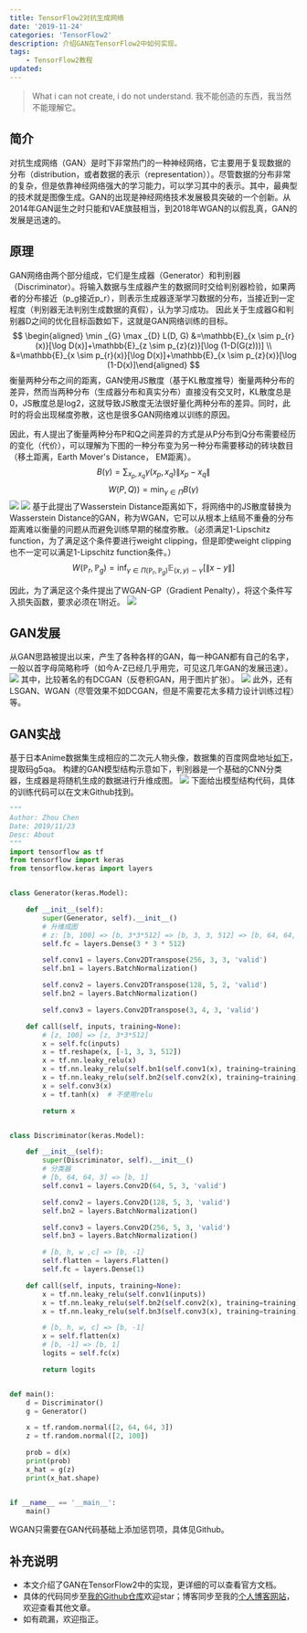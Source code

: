 ```yaml
---
title: TensorFlow2对抗生成网络
date: '2019-11-24'
categories: 'TensorFlow2'
description: 介绍GAN在TensorFlow2中如何实现。
tags: 
    - TensorFlow2教程
updated: 
---
```


>What i can not create, i do not understand. 我不能创造的东西，我当然不能理解它。


## 简介
对抗生成网络（GAN）是时下非常热门的一种神经网络，它主要用于复现数据的分布（distribution，或者数据的表示（representation））。尽管数据的分布非常的复杂，但是依靠神经网络强大的学习能力，可以学习其中的表示。其中，最典型的技术就是图像生成。GAN的出现是神经网络技术发展极具突破的一个创新。从2014年GAN诞生之时只能和VAE旗鼓相当，到2018年WGAN的以假乱真，GAN的发展是迅速的。


## 原理
GAN网络由两个部分组成，它们是生成器（Generator）和判别器（Discriminator）。将输入数据与生成器产生的数据同时交给判别器检验，如果两者的分布接近（p_g接近p_r），则表示生成器逐渐学习数据的分布，当接近到一定程度（判别器无法判别生成数据的真假），认为学习成功。
因此关于生成器G和判别器D之间的优化目标函数如下，这就是GAN网络训练的目标。
$$
\begin{aligned} \min _{G} \max _{D} L(D, G) &=\mathbb{E}_{x \sim p_{r}(x)}[\log D(x)]+\mathbb{E}_{z \sim p_{z}(z)}[\log (1-D(G(z)))] \\ &=\mathbb{E}_{x \sim p_{r}(x)}[\log D(x)]+\mathbb{E}_{x \sim p_{z}(x)}[\log (1-D(x)]\end{aligned}
$$
衡量两种分布之间的距离，GAN使用JS散度（基于KL散度推导）衡量两种分布的差异，然而当两种分布（生成器分布和真实分布）直接没有交叉时，KL散度总是0，JS散度总是log2，这就导致JS散度无法很好量化两种分布的差异。同时，此时的将会出现梯度弥散，这也是很多GAN网络难以训练的原因。

因此，有人提出了衡量两种分布P和Q之间差异的方式是从P分布到Q分布需要经历的变化（代价），可以理解为下图的一种分布变为另一种分布需要移动的砖块数目（移土距离，Earth Mover's Distance， EM距离）。
$$
B(\gamma)=\sum_{x_{p}, x_{q}} \gamma\left(x_{p}, x_{q}\right)\left\|x_{p}-x_{q}\right\|
$$
$$
W(P, Q))=\min _{\gamma \in \Pi} B(\gamma)
$$
![](/asset/2019-11-24/em.png)
![](/asset/2019-11-24/cost.png)
基于此提出了Wasserstein Distance距离如下，将网络中的JS散度替换为Wasserstein Distance的GAN，称为WGAN，它可以从根本上结局不重叠的分布距离难以衡量的问题从而避免训练早期的梯度弥散。（必须满足1-Lipschitz function，为了满足这个条件要进行weight clipping，但是即使weight clipping也不一定可以满足1-Lipschitz function条件。）
$$
W\left(\mathbb{P}_{r}, \mathbb{P}_{g}\right)=\inf _{\gamma \in \Pi\left(\mathbb{P}_{r}, \mathbb{P}_{g}\right)} \mathbb{E}_{(x, y) \sim \gamma}[\|x-y\|]
$$

因此，为了满足这个条件提出了WGAN-GP（Gradient Penalty），将这个条件写入损失函数，要求必须在1附近。
![](/asset/2019-11-24/wgan-gp.png)


## GAN发展
从GAN思路被提出以来，产生了各种各样的GAN，每一种GAN都有自己的名字，一般以首字母简略称呼（如今A-Z已经几乎用完，可见这几年GAN的发展迅速）。
![](/asset/2019-11-24/gans.png)
其中，比较著名的有DCGAN（反卷积GAN，用于图片扩张）。
![](/asset/2019-11-24/dcgan.png)
此外，还有LSGAN、WGAN（尽管效果不如DCGAN，但是不需要花太多精力设计训练过程）等。


## GAN实战
基于日本Anime数据集生成相应的二次元人物头像，数据集的百度网盘地址[如下](https://pan.baidu.com/s/1eSifHcA)，提取码g5qa。
构建的GAN模型结构示意如下，判别器是一个基础的CNN分类器，生成器是将随机生成的数据进行升维成图。
![](/asset/2019-11-24/model1.png)
下面给出模型结构代码，具体的训练代码可以在文末Github找到。
```python
"""
Author: Zhou Chen
Date: 2019/11/23
Desc: About
"""
import tensorflow as tf
from tensorflow import keras
from tensorflow.keras import layers


class Generator(keras.Model):

    def __init__(self):
        super(Generator, self).__init__()
        # 升维成图
        # z: [b, 100] => [b, 3*3*512] => [b, 3, 3, 512] => [b, 64, 64, 3]
        self.fc = layers.Dense(3 * 3 * 512)

        self.conv1 = layers.Conv2DTranspose(256, 3, 3, 'valid')
        self.bn1 = layers.BatchNormalization()

        self.conv2 = layers.Conv2DTranspose(128, 5, 2, 'valid')
        self.bn2 = layers.BatchNormalization()

        self.conv3 = layers.Conv2DTranspose(3, 4, 3, 'valid')

    def call(self, inputs, training=None):
        # [z, 100] => [z, 3*3*512]
        x = self.fc(inputs)
        x = tf.reshape(x, [-1, 3, 3, 512])
        x = tf.nn.leaky_relu(x)
        x = tf.nn.leaky_relu(self.bn1(self.conv1(x), training=training))
        x = tf.nn.leaky_relu(self.bn2(self.conv2(x), training=training))
        x = self.conv3(x)
        x = tf.tanh(x)  # 不使用relu

        return x


class Discriminator(keras.Model):

    def __init__(self):
        super(Discriminator, self).__init__()
        # 分类器
        # [b, 64, 64, 3] => [b, 1]
        self.conv1 = layers.Conv2D(64, 5, 3, 'valid')

        self.conv2 = layers.Conv2D(128, 5, 3, 'valid')
        self.bn2 = layers.BatchNormalization()

        self.conv3 = layers.Conv2D(256, 5, 3, 'valid')
        self.bn3 = layers.BatchNormalization()

        # [b, h, w ,c] => [b, -1]
        self.flatten = layers.Flatten()
        self.fc = layers.Dense(1)

    def call(self, inputs, training=None):
        x = tf.nn.leaky_relu(self.conv1(inputs))
        x = tf.nn.leaky_relu(self.bn2(self.conv2(x), training=training))
        x = tf.nn.leaky_relu(self.bn3(self.conv3(x), training=training))

        # [b, h, w, c] => [b, -1]
        x = self.flatten(x)
        # [b, -1] => [b, 1]
        logits = self.fc(x)

        return logits


def main():
    d = Discriminator()
    g = Generator()

    x = tf.random.normal([2, 64, 64, 3])
    z = tf.random.normal([2, 100])

    prob = d(x)
    print(prob)
    x_hat = g(z)
    print(x_hat.shape)


if __name__ == '__main__':
    main()

```
WGAN只需要在GAN代码基础上添加惩罚项，具体见Github。


## 补充说明
- 本文介绍了GAN在TensorFlow2中的实现，更详细的可以查看官方文档。
- 具体的代码同步至[我的Github仓库](https://github.com/luanshiyinyang/Tutorial/tree/TensorFlow2)欢迎star；博客同步至我的[个人博客网站](https://luanshiyinyang.github.io)，欢迎查看其他文章。
- 如有疏漏，欢迎指正。